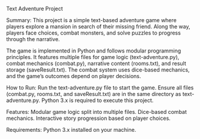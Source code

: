 Text Adventure Project

Summary:
This project is a simple text-based adventure game where players explore a mansion in search of their missing friend. Along the way, players face choices, combat monsters, and solve puzzles to progress through the narrative.

The game is implemented in Python and follows modular programming principles. It features multiple files for game logic (text-adventure.py), combat mechanics (combat.py), narrative content (rooms.txt), and result storage (saveResult.txt). The combat system uses dice-based mechanics, and the game’s outcomes depend on player decisions.

How to Run:
Run the text-adventure.py file to start the game.
Ensure all files (combat.py, rooms.txt, and saveResult.txt) are in the same directory as text-adventure.py.
Python 3.x is required to execute this project.

Features:
Modular game logic split into multiple files.
Dice-based combat mechanics.
Interactive story progression based on player choices.

Requirements:
Python 3.x installed on your machine.